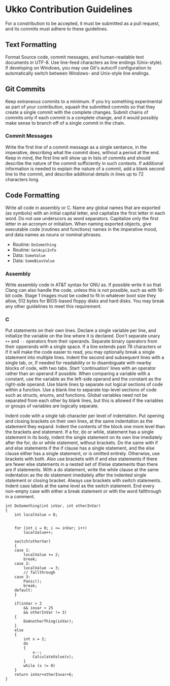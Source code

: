 # Ukko Contribution Guidelines

For a constribution to be accepted, it must be submitted as a pull request,
and its commits must adhere to these guidelines.

## Text Formatting

Format Source code, commit messages, and human-readable text documents in
UTF-8. Use line-feed characters as line endings (Unix-style). If developing on
Windows, you may use Git's autocrlf configuration to automatically switch
between Windows- and Unix-style line endings.

## Git Commits

Keep extraneous commits to a minimum. If you try something experimental as
part of your contribution, squash the submitted commits so that they create a
single commit with the complete changes. Submit chains of commits only if each
commit is a complete change, and it would possibly make sense to branch off of
a single commit in the chain.

### Commit Messages

Write the first line of a commit message as a single sentance, in the
imperative, describing what the commit does, without a period at the end. Keep
in mind, the first line will show up in lists of commits and should describe
the nature of the commit sufficiently in such contexts. If additional
information is needed to explain the nature of a commit, add a blank second
line to the commit, and describe additional details in lines up to 72
characters long.

## Code Formatting

Write all code in assembly or C. Name any global names that are exported (as
symbols) with an initial capital letter, and capitalize the first letter in
each word. Do not use underscors as word separators. Capitalize only the first
letter in an acronym or initialism. When naming exported objects, give
executable code (routines and functions) names in the imperative mood, and
data names as nouns or nominal phrases.

* Routine: `DoSomething`
* Routine: `GetAcpiInfo`
* Data: `SomeValue`
* Data: `SomeBiosValue`

### Assembly

Write assembly code in AT&T syntax for GNU as. If possible write it so that
Clang can also handle the code, unless this is not possible, such as with
16-bit code. Stage 1 images must be coded to fit in whatever boot size they
allow, 512 bytes for BIOS-based floppy disks and hard disks. You may break any
other guidelines to meet this requirement.

### C

Put statements on their own lines. Declare a single variable per line, and
initialize the variable on the line where it is declared. Don't separate unary
`++` and `--` operators from their operands. Separate binary operators from
their opperands with a single space. If a line extends past 78 characters or
if it will make the code easier to read, you may optionally break a single
statement into multiple lines. Indent the second and subsequent lines with a
single tab, or, If needed for readability or to disambiguate with nearby
blocks of code, with two tabs. Start 'continuation' lines with an operator
rather than an operand if possible. When comparing a variable with a constant,
use the variable as the left-side operand and the constant as the right-side
operand. Use blank lines tp separate out logical sections of code within a
function. Use a blank line to separate top-level sections of code such as
structs, enums, and functions. Global variables need not be separated from
each other by blank lines, but this is allowed if the variables or groups of
variables are logically separate.

Indent code with a single tab character per level of indentation. Put opening
and closing brackets on their own lines, at the same indentation as the
statement they expand. Indent the contents of the block one more level than
the brackets and statement. If a for, do or while, statement has a single
statement in its body, indent the single statement on its own line imediately
after the for, do or while statement, without brackets. Do the same with if
and else statements if the if clause has a single statement, and the else
clause either has a single statement, or is omitted entirely. Otherwise, use
brackets with both. Also use brackets with if and else statements if there are
fewer else statements in a nested set of if/else statements than there are if
statements. With a do statement, write the while clause at the same
indentation as the do statement imediately after the indented single statement
or closing bracket. Always use brackets with switch statements. Indent case
labels at the same level as the switch statement. End every non-empty case
with either a break statement or with the word fallthrough in a comment.

```
int DoSomething(int inVar, int otherInVar)
{
	int localValue = 0;


	for (int i = 0; i <= inVar; i++)
		localValue++;

	switch(otherVar)
	{
	case 1:
		localValue += 2;
		break;
	case 2:
		localValue -= 3;
		// fallthrough
	case 3:
		Panic();
		break;
	default:
	}

	if(inVar > 2
		&& invar < 25
		&& otherInVar != 3)
	{
		DoAnotherThing(inVar);
	}
	else
	{
		int x = 2;
		do
		{
			x--;
			CalculateValue(x);
		}
		while (x != 0)
	}
	return inVar+otherInvar+6;
}
```
